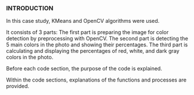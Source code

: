 ### INTRODUCTION
In this case study, KMeans and OpenCV algorithms were used.

It consists of 3 parts: The first part is preparing the image for color detection by preprocessing with OpenCV. The second part is detecting the 5 main colors in the photo and showing their percentages. The third part is calculating and displaying the percentages of red, white, and dark gray colors in the photo.

Before each code section, the purpose of the code is explained.

Within the code sections, explanations of the functions and processes are provided.
